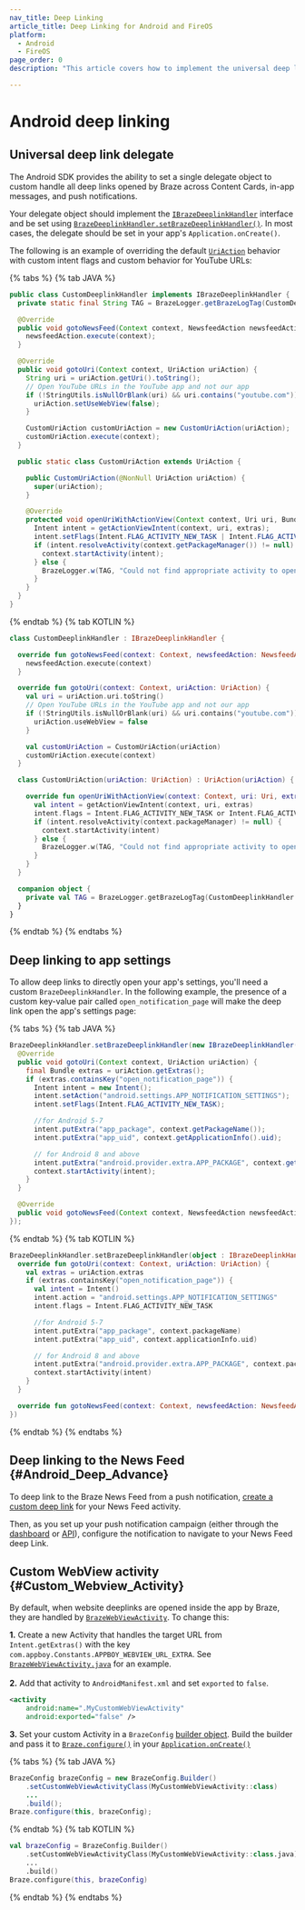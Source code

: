```yaml
---
nav_title: Deep Linking
article_title: Deep Linking for Android and FireOS
platform: 
  - Android
  - FireOS
page_order: 0
description: "This article covers how to implement the universal deep linking delegate for your Android app, as well as examples on how to deep link to app settings or a News Feed."

---
```


# Android deep linking

## Universal deep link delegate

The Android SDK provides the ability to set a single delegate object to custom handle all deep links opened by Braze across Content Cards, in-app messages, and push notifications.

Your delegate object should implement the [`IBrazeDeeplinkHandler`][udl-3] interface and be set using [`BrazeDeeplinkHandler.setBrazeDeeplinkHandler()`][udl-2]. In most cases, the delegate should be set in your app's `Application.onCreate()`.

The following is an example of overriding the default [`UriAction`][udl-1] behavior with custom intent flags and custom behavior for YouTube URLs:

{% tabs %}
{% tab JAVA %}

```java
public class CustomDeeplinkHandler implements IBrazeDeeplinkHandler {
  private static final String TAG = BrazeLogger.getBrazeLogTag(CustomDeeplinkHandler.class);

  @Override
  public void gotoNewsFeed(Context context, NewsfeedAction newsfeedAction) {
    newsfeedAction.execute(context);
  }

  @Override
  public void gotoUri(Context context, UriAction uriAction) {
    String uri = uriAction.getUri().toString();
    // Open YouTube URLs in the YouTube app and not our app
    if (!StringUtils.isNullOrBlank(uri) && uri.contains("youtube.com")) {
      uriAction.setUseWebView(false);
    }

    CustomUriAction customUriAction = new CustomUriAction(uriAction);
    customUriAction.execute(context);
  }

  public static class CustomUriAction extends UriAction {

    public CustomUriAction(@NonNull UriAction uriAction) {
      super(uriAction);
    }

    @Override
    protected void openUriWithActionView(Context context, Uri uri, Bundle extras) {
      Intent intent = getActionViewIntent(context, uri, extras);
      intent.setFlags(Intent.FLAG_ACTIVITY_NEW_TASK | Intent.FLAG_ACTIVITY_CLEAR_TOP | Intent.FLAG_ACTIVITY_SINGLE_TOP);
      if (intent.resolveActivity(context.getPackageManager()) != null) {
        context.startActivity(intent);
      } else {
        BrazeLogger.w(TAG, "Could not find appropriate activity to open for deep link " + uri + ".");
      }
    }
  }
}
```

{% endtab %}
{% tab KOTLIN %}

```kotlin
class CustomDeeplinkHandler : IBrazeDeeplinkHandler {

  override fun gotoNewsFeed(context: Context, newsfeedAction: NewsfeedAction) {
    newsfeedAction.execute(context)
  }

  override fun gotoUri(context: Context, uriAction: UriAction) {
    val uri = uriAction.uri.toString()
    // Open YouTube URLs in the YouTube app and not our app
    if (!StringUtils.isNullOrBlank(uri) && uri.contains("youtube.com")) {
      uriAction.useWebView = false
    }

    val customUriAction = CustomUriAction(uriAction)
    customUriAction.execute(context)
  }

  class CustomUriAction(uriAction: UriAction) : UriAction(uriAction) {

    override fun openUriWithActionView(context: Context, uri: Uri, extras: Bundle) {
      val intent = getActionViewIntent(context, uri, extras)
      intent.flags = Intent.FLAG_ACTIVITY_NEW_TASK or Intent.FLAG_ACTIVITY_CLEAR_TOP or Intent.FLAG_ACTIVITY_SINGLE_TOP
      if (intent.resolveActivity(context.packageManager) != null) {
        context.startActivity(intent)
      } else {
        BrazeLogger.w(TAG, "Could not find appropriate activity to open for deep link $uri.")
      }
    }
  }

  companion object {
    private val TAG = BrazeLogger.getBrazeLogTag(CustomDeeplinkHandler::class.java)
  }
}
```

{% endtab %}
{% endtabs %}

## Deep linking to app settings

To allow deep links to directly open your app's settings, you'll need a custom `BrazeDeeplinkHandler`. In the following example, the presence of a custom key-value pair called `open_notification_page` will make the deep link open the app's settings page:

{% tabs %}
{% tab JAVA %}

```java
BrazeDeeplinkHandler.setBrazeDeeplinkHandler(new IBrazeDeeplinkHandler() {
  @Override
  public void gotoUri(Context context, UriAction uriAction) {
    final Bundle extras = uriAction.getExtras();
    if (extras.containsKey("open_notification_page")) {
      Intent intent = new Intent();
      intent.setAction("android.settings.APP_NOTIFICATION_SETTINGS");
      intent.setFlags(Intent.FLAG_ACTIVITY_NEW_TASK);

      //for Android 5-7
      intent.putExtra("app_package", context.getPackageName());
      intent.putExtra("app_uid", context.getApplicationInfo().uid);

      // for Android 8 and above
      intent.putExtra("android.provider.extra.APP_PACKAGE", context.getPackageName());
      context.startActivity(intent);
    }
  }

  @Override
  public void gotoNewsFeed(Context context, NewsfeedAction newsfeedAction) {}
});
```

{% endtab %}
{% tab KOTLIN %}

```kotlin
BrazeDeeplinkHandler.setBrazeDeeplinkHandler(object : IBrazeDeeplinkHandler {
  override fun gotoUri(context: Context, uriAction: UriAction) {
    val extras = uriAction.extras
    if (extras.containsKey("open_notification_page")) {
      val intent = Intent()
      intent.action = "android.settings.APP_NOTIFICATION_SETTINGS"
      intent.flags = Intent.FLAG_ACTIVITY_NEW_TASK

      //for Android 5-7
      intent.putExtra("app_package", context.packageName)
      intent.putExtra("app_uid", context.applicationInfo.uid)

      // for Android 8 and above
      intent.putExtra("android.provider.extra.APP_PACKAGE", context.packageName)
      context.startActivity(intent)
    }
  }

  override fun gotoNewsFeed(context: Context, newsfeedAction: NewsfeedAction) {}
})
```

{% endtab %}
{% endtabs %}

## Deep linking to the News Feed {#Android_Deep_Advance}

To deep link to the Braze News Feed from a push notification, [create a custom deep link][1] for your News Feed activity.

Then, as you set up your push notification campaign (either through the [dashboard][2] or [API][3]), configure the notification to navigate to your News Feed deep Link.

## Custom WebView activity {#Custom_Webview_Activity}

By default, when website deeplinks are opened inside the app by Braze, they are handled by [`BrazeWebViewActivity`][udl-4]. To change this:

**1.** Create a new Activity that handles the target URL from `Intent.getExtras()` with the key `com.appboy.Constants.APPBOY_WEBVIEW_URL_EXTRA`. See [`BrazeWebViewActivity.java`][udl-8] for an example.<br><br>
**2.** Add that activity to `AndroidManifest.xml` and set `exported` to `false`.

```xml
<activity
    android:name=".MyCustomWebViewActivity"
    android:exported="false" />
```

**3.** Set your custom Activity in a `BrazeConfig` [builder object][udl-6]. Build the builder and pass it to [`Braze.configure()`][udl-5] in your [`Application.onCreate()`][udl-7]

{% tabs %}
{% tab JAVA %}

```java
BrazeConfig brazeConfig = new BrazeConfig.Builder()
    .setCustomWebViewActivityClass(MyCustomWebViewActivity::class)
    ...
    .build();
Braze.configure(this, brazeConfig);
```

 {% endtab %}
 {% tab KOTLIN %}

```kotlin
val brazeConfig = BrazeConfig.Builder()
    .setCustomWebViewActivityClass(MyCustomWebViewActivity::class.java)
    ...
    .build()
Braze.configure(this, brazeConfig)
```

 {% endtab %}
 {% endtabs %}


[1]: {{site.baseurl}}/developer_guide/platform_integration_guides/android/push_notifications/integration/standard_integration/#step-4-add-deep-links
[2]: {{site.baseurl}}/user_guide/message_building_by_channel/push/creating_a_push_message/#creating-a-push-message
[3]: {{site.baseurl}}/api/endpoints/messaging/
[udl-1]: https://appboy.github.io/appboy-android-sdk/kdoc/braze-android-sdk/com.braze.ui.actions/-uri-action/index.html
[udl-2]: https://appboy.github.io/appboy-android-sdk/kdoc/braze-android-sdk/com.braze.ui/-braze-deeplink-handler/set-braze-deeplink-handler.html
[udl-3]: https://appboy.github.io/appboy-android-sdk/kdoc/braze-android-sdk/com.braze.ui/-braze-deeplink-handler/index.html
[udl-4]: https://appboy.github.io/appboy-android-sdk/kdoc/braze-android-sdk/com.braze.ui/-braze-web-view-activity/index.html
[udl-5]: https://appboy.github.io/appboy-android-sdk/kdoc/braze-android-sdk/com.braze/-braze/index.html#-1864418529%2FFunctions%2F-1725759721
[udl-6]: https://appboy.github.io/appboy-android-sdk/kdoc/braze-android-sdk/com.braze.configuration/-braze-config/-builder/set-custom-web-view-activity-class.html
[udl-7]: https://developer.android.com/reference/android/app/Application.html#onCreate()
[udl-8]: https://github.com/Appboy/appboy-android-sdk/blob/master/android-sdk-ui/src/main/java/com/braze/ui/BrazeWebViewActivity.java
